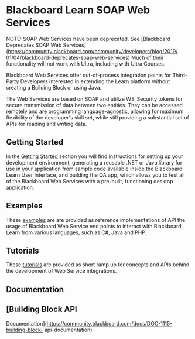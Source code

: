 # Blackboard Learn SOAP Web Services
NOTE: SOAP Web Services have been deprecated. See [Blackboard Deprecates SOAP
Web Services](https://community.blackboard.com/community/developers/blog/2019/
01/04/blackboard-deprecates-soap-web-services) Much of their functionality
will not work with Ultra, including with Ultra Courses.

Blackboard Web Services offer out-of-process integration points for Third-
Party Developers interested in extending the Learn platform without creating a
Building Block or using Java.

The Web Services are based on SOAP and utilize WS_Security tokens for secure
transmission of data between two entities. They can be accessed remotely and
are programming language-agnostic, allowing for maximum flexibility of the
developer's skill set, while still providing a substantial set of APIs for
reading and writing data.

## Getting Started

In the [Getting Started
](https://community.blackboard.com/docs/DOC-1116)section you will find
instructions for setting up your development environment, generating a
reusable .NET or Java library for use in your application from sample code
available inside the Blackboard Learn User Interface, and building the QA app,
which allows you to test all of the Blackboard Web Services with a pre-built,
functioning desktop application.

## Examples

These [examples](https://community.blackboard.com/docs/DOC-1117) are are
provided as reference implementations of API the usage of Blackboard Web
Service end points to interact with Blackboard Learn from various languages,
such as C#, Java and PHP.

## Tutorials

These [tutorials](https://community.blackboard.com/docs/DOC-1118) are provided
as short ramp up for concepts and APIs behind the development of Web Service
integrations.

## Documentation

## [Building Block API
Documentation](https://community.blackboard.com/docs/DOC-1115-building-block-
api-documentation)

